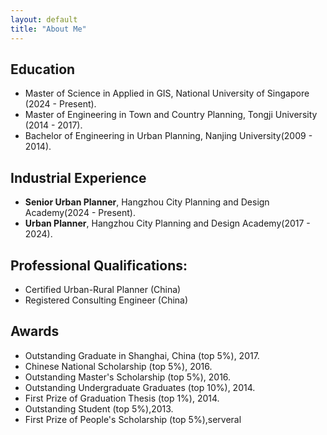 ```yaml
---
layout: default
title: "About Me"
---
```


  
## Education
- Master of Science in Applied in GIS, National University of Singapore (2024 - Present).
- Master of Engineering in Town and Country Planning, Tongji University (2014 - 2017).
- Bachelor of Engineering in Urban Planning, Nanjing University(2009 - 2014).

## Industrial Experience
- **Senior Urban Planner**, Hangzhou City Planning and Design Academy(2024 - Present).
- **Urban Planner**, Hangzhou City Planning and Design Academy(2017 - 2024).

## Professional Qualifications: 
- Certified Urban-Rural Planner (China)
- Registered Consulting Engineer (China)

## Awards
- Outstanding Graduate in Shanghai, China (top 5%), 2017.
- Chinese National Scholarship (top 5%), 2016.
- Outstanding Master's Scholarship (top 5%), 2016.
- Outstanding Undergraduate Graduates (top 10%), 2014.
- First Prize of Graduation Thesis (top 1%), 2014.
- Outstanding Student (top 5%),2013.
- First Prize of People's Scholarship (top 5%),serveral 
